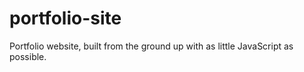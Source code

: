 # portfolio-site
Portfolio website, built from the ground up with as little JavaScript as possible.
